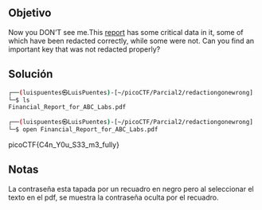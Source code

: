 ## Objetivo 
Now you DON’T see me.This [report](https://artifacts.picoctf.net/c/84/Financial_Report_for_ABC_Labs.pdf) has some critical data in it, some of which have been redacted correctly, while some were not. Can you find an important key that was not redacted properly?

## Solución
```bash
┌──(luispuentes㉿LuisPuentes)-[~/picoCTF/Parcial2/redactiongonewrong]
└─$ ls
Financial_Report_for_ABC_Labs.pdf
                                                                                                                            
┌──(luispuentes㉿LuisPuentes)-[~/picoCTF/Parcial2/redactiongonewrong]
└─$ open Financial_Report_for_ABC_Labs.pdf    
```

picoCTF{C4n_Y0u_S33_m3_fully}
## Notas
La contraseña esta tapada por un recuadro en negro pero al seleccionar el texto en el pdf, se muestra la contraseña oculta por el recuadro.
